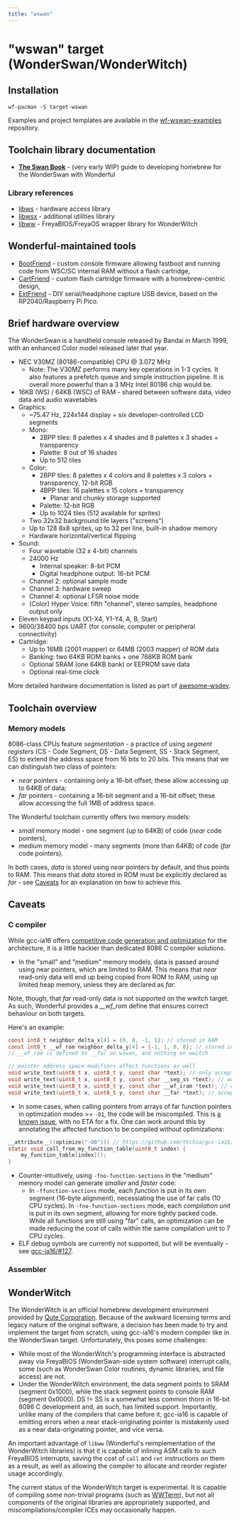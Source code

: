 ```yaml
---
title: "wswan"
---
```


# "wswan" target (WonderSwan/WonderWitch)

## Installation

`wf-pacman -S target-wswan`

Examples and project templates are available in the [wf-wswan-examples](https://github.com/WonderfulToolchain/wf-wswan-examples) repository.

## Toolchain library documentation

* **[The Swan Book](/doc/wswan/guide)** - (very early WIP) guide to developing homebrew for the WonderSwan with Wonderful

### Library references

* [libws](/doc/libws) - hardware access library
* [libwsx](/doc/libwsx) - additional utilities library
* [libww](/doc/libww) - FreyaBIOS/FreyaOS wrapper library for WonderWitch

## Wonderful-maintained tools

* [BootFriend](/ws/bootfriend) - custom console firmware allowing fastboot and running code from WSC/SC internal RAM without a flash cartridge,
* [CartFriend](https://github.com/WonderfullToolchain/ws-cartfriend) - custom flash cartridge firmware with a homebrew-centric design,
* [ExtFriend](https://github.com/WonderfulToolchain/ws-extfriend) - DIY serial/headphone capture USB device, based on the RP2040/Raspberry Pi Pico.

## Brief hardware overview

The WonderSwan is a handheld console released by Bandai in March 1999, with an enhanced Color model released later that year.

* NEC V30MZ (80186-compatible) CPU @ 3.072 MHz
    * Note: The V30MZ performs many key operations in 1-3 cycles. It also features a prefetch queue and simple instruction pipeline. It is overall more powerful than a 3 MHz Intel 80186 chip would be.
* 16KB (WS) / 64KB (WSC) of RAM - shared between software data, video data and audio wavetables
* Graphics:
    * ~75.47 Hz, 224x144 display + six developer-controlled LCD segments
    * Mono:
        * 2BPP tiles: 8 palettes x 4 shades and 8 palettes x 3 shades + transparency
        * Palette: 8 out of 16 shades
        * Up to 512 tiles
    * Color:
        * 2BPP tiles: 8 palettes x 4 colors and 8 palettes x 3 colors + transparency, 12-bit RGB
        * 4BPP tiles: 16 palettes x 15 colors + transparency
            * Planar and chunky storage supported
        * Palette: 12-bit RGB
        * Up to 1024 tiles (512 available for sprites)
    * Two 32x32 background tile layers ("screens")
    * Up to 128 8x8 sprites, up to 32 per line, built-in shadow memory
    * Hardware horizontal/vertical flipping
* Sound:
    * Four wavetable (32 x 4-bit) channels
    * 24000 Hz
        * Internal speaker: 8-bit PCM
        * Digital headphone output: 16-bit PCM
    * Channel 2: optional sample mode 
    * Channel 3: hardware sweep
    * Channel 4: optional LFSR noise mode
    * (Color) Hyper Voice: fifth "channel", stereo samples, headphone output only
* Eleven keypad inputs (X1-X4, Y1-Y4, A, B, Start)
* 9600/38400 bps UART (for console, computer or peripheral connectivity)
* Cartridge:
    * Up to 16MB (2001 mapper) or 64MB (2003 mapper) of ROM data
    * Banking: two 64KB ROM banks + one 768KB ROM bank
    * Optional SRAM (one 64KB bank) or EEPROM save data
    * Optional real-time clock

More detailed hardware documentation is listed as part of [awesome-wsdev](https://github.com/WonderfulToolchain/awesome-wsdev).

## Toolchain overview

### Memory models

8086-class CPUs feature *segmentation* - a practice of using *segment registers* (CS - Code Segment, DS - Data Segment, SS - Stack Segment, ES) to extend the address space from 16 bits to 20 bits. This means that we can distinguish two class of pointers:

* *near* pointers - containing only a 16-bit offset; these allow accessing up to 64KB of data;
* *far* pointers - containing a 16-bit segment and a 16-bit offset; these allow accessing the full 1MB of address space.

The Wonderful toolchain currently offers two memory models:

* *small* memory model - one segment (up to 64KB) of code (*near* code pointers),
* *medium* memory model - many segments (more than 64KB) of code (*far* code pointers).

In both cases, *data* is stored using *near* pointers by default, and thus points to RAM. This means that *data* stored in ROM
must be explicitly declared as *far* - see [Caveats](#caveats) for an explanation on how to achieve this.

## Caveats

### C compiler

While gcc-ia16 offers [competitive code generation and optimization](https://wiki.asie.pl/doku.php?id=notes:homebrew:8086_cc_performance) for the architecture, it is a little hackier than dedicated 8086 C compiler solutions.

* In the "small" and "medium" memory models, data is passed around using near pointers, which are limited to RAM. This means that *near* read-only data
  will end up being copied from ROM to RAM, using up limited heap memory, unless they are declared as *far*.

Note, though, that *far* read-only data is not supported on the wwitch target. As such, Wonderful provides a *__wf_rom* define that ensures correct
behaviour on both targets.

Here's an example:

```c
const int8_t neighbor_delta_x[4] = {0, 0, -1, 1}; // stored in RAM
const int8_t __wf_rom neighbor_delta_y[4] = {-1, 1, 0, 0}; // stored in ROM
// __wf_rom is defined to __far on wswan, and nothing on wwitch

// pointer address space modifiers affect functions as well
void write_text(uint8_t x, uint8_t y, const char *text); // only accepts near data pointers (IRAM on wswan, SRAM on wwitch)
void write_text(uint8_t x, uint8_t y, const char __seg_ss *text); // wwitch only: accepts near stack pointers (IRAM)
void write_text(uint8_t x, uint8_t y, const char __wf_iram *text); // only accepts near IRAM pointers
void write_text(uint8_t x, uint8_t y, const char __far *text); // accepts all pointers (ROM, IRAM, SRAM)
```

* In some cases, when calling pointers from arrays of far function pointers in optimization modes >= `-O1`, the code will be miscompiled. This is [a known issue](https://github.com/tkchia/gcc-ia16/issues/120), with no ETA for a fix. One can work around this by annotating the affected function to be compiled without optimizations:

```c
__attribute__((optimize("-O0"))) // https://github.com/tkchia/gcc-ia16/issues/120
static void call_from_my_function_table(uint8_t index) {
	my_function_table[index]();
}
```

* Counter-intuitively, using `-fno-function-sections` in the "medium" memory model can generate *smaller* and *faster* code:
    * In `-ffunction-sections` mode, each *function* is put in its own segment (16-byte alignment), necessiating the use of far calls (10 CPU cycles).
     In `-fno-function-sections` mode, each *compilation unit* is put in its own segment, allowing for more tightly packed code. While all functions are still using "far" calls, an optimization can be made reducing the cost of calls within the same compilation unit to 7 CPU cycles.
* ELF debug symbols are currently not supported, but will be eventually - see [gcc-ia16/#127](https://github.com/tkchia/gcc-ia16/pull/127).

### Assembler

## WonderWitch

The WonderWitch is an official homebrew development environment provided by [Qute Corporation](http://wonderwitch.qute.co.jp/).
Because of the awkward licensing terms and legacy nature of the original software, a decision has been made to try and implement
the target from scratch, using gcc-ia16's modern compiler like in the WonderSwan target. Unfortunately, this poses some challenges:

* While most of the WonderWitch's programming interface is abstracted away via FreyaBIOS (WonderSwan-side system software) interrupt calls,
  some (such as WonderSwan Color routines, dynamic libraries, and file access) are not.
* Under the WonderWitch environment, the data segment points to SRAM (segment 0x1000), while the stack segment points to console RAM
  (segment 0x0000). DS != SS is a somewhat less common thorn in 16-bit 8086 C development and, as such, has limited support. Importantly, unlike
  many of the compilers that came before it, gcc-ia16 is capable of emitting errors when a near stack-originating pointer is mistakenly used as
  a near data-originating pointer, and vice versa.

An important advantage of `libww` (Wonderful's reimplementation of the WonderWitch libraries) is that it is capable of inlining ASM calls
to such FreyaBIOS interrupts, saving the cost of `call` and `ret` instructions on them as a result, as well as allowing the compiler
to allocate and reorder register usage accordingly.

The current status of the WonderWitch target is experimental. It is capable of compiling some non-trivial programs (such as [WWTerm](https://github.com/WonderfulToolchain/WWTerm/)),
but not all components of the original libraries are appropriately supported, and miscompilations/compiler ICEs may occasionally happen.
